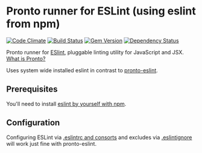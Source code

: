 # Pronto runner for ESLint (using eslint from npm)

[![Code Climate](https://codeclimate.com/github/doits/pronto-eslint-npm.png)](https://codeclimate.com/github/doits/pronto-eslint-npm)
[![Build Status](https://travis-ci.org/doits/pronto-eslint-npm.svg?branch=master)](https://travis-ci.org/doits/pronto-eslint-npm)
[![Gem Version](https://badge.fury.io/rb/pronto-eslint-npm.png)](http://badge.fury.io/rb/pronto-eslint-npm)
[![Dependency Status](https://gemnasium.com/doits/pronto-eslint-npm.png)](https://gemnasium.com/doits/pronto-eslint-npm)

Pronto runner for [ESlint](http://eslint.org), pluggable linting utility for JavaScript and JSX. [What is Pronto?](https://github.com/mmozuras/pronto)

Uses system wide installed eslint in contrast to [pronto-eslint][pronto-eslint].

[pronto-eslint]: https://github.com/mmozuras/pronto-eslint

## Prerequisites

You'll need to install [eslint by yourself with npm][eslint-install].

[eslint-install]: http://eslint.org/docs/user-guide/getting-started

## Configuration

Configuring ESLint via [.eslintrc and consorts][eslintrc] and excludes via [.eslintignore][eslintignore] will work just fine with pronto-eslint.

[eslintrc]: http://eslint.org/docs/user-guide/configuring#configuration-file-formats
[eslintignore]: http://eslint.org/docs/user-guide/configuring#ignoring-files-and-directories
